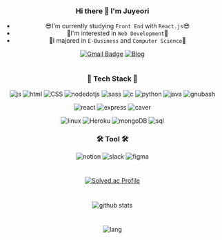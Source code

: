 <div align="center">
  
  ### Hi there 👋 I'm Juyeori 
  * 😎I'm currently studying `Front End` with `React.js`😎</br>
  * 🌱I'm interested in `Web Development`🌱</br>
  * 🥇I majored in `E-Business` and `Computer Science`🥇
 
  [![Gmail Badge](https://img.shields.io/badge/Gmail-D14836?style=flat&logo=Gmail&logoColor=white)](mailto:dlwndus0728@ajou.ac.kr) 
  [![Blog](https://img.shields.io/badge/Tech%20Blog-555263?style=flat&logoColor=white)](http://juyeori.github.io/)
  
  #
  ### 🚀 Tech Stack 🚀
  
  ![js](https://img.shields.io/badge/JavaScript-F7DF1E?style=flat&logo=JavaScript&logoColor=white)
  ![html](https://img.shields.io/badge/HTML5-E34F26?style=flat&logo=HTML5&logoColor=white)
  ![CSS](https://img.shields.io/badge/CSS-1572B6?style=flat&logo=CSS3&logoColor=white)
  ![nodedotjs](https://img.shields.io/badge/node.js-339933?style=flat&logo=nodedotjs&logoColor=white)
  ![sass](https://img.shields.io/badge/sass-CC6699?style=flat&logo=sass&logoColor=white)
  ![c](https://img.shields.io/badge/C-A8B9CC?style=flat&logo=C&logoColor=white)
  ![python](https://img.shields.io/badge/Python-3776AB?style=flat&logo=Python&logoColor=white)
  ![java](https://img.shields.io/badge/java-E34F26?style=flat&logo=java&logoColor=white)
  ![gnubash](https://img.shields.io/badge/shell-4EAA25?style=flat&logo=gnubash&logoColor=white)
  
  ![react](https://img.shields.io/badge/React-61DAFB?style=flat&logo=React&logoColor=white)
  ![express](https://img.shields.io/badge/Express.js-000000?style=flat-square)
  ![caver](https://img.shields.io/badge/Caver.js-000111?style=flat-square)
  
  ![linux](https://img.shields.io/badge/linux-FCC624?style=flat&logo=linux&logoColor=white)
  ![Heroku](https://img.shields.io/badge/Heroku-430098?style=flat&logo=Heroku&logoColor=white)
  ![mongoDB](https://img.shields.io/badge/MongoDB-47A248?style=flat&logo=mongodb&logoColor=white)
  ![sql](https://img.shields.io/badge/MySQL-4479A1?style=flat&logo=MySQL&logoColor=white)
  
  ### 🛠 Tool 🛠
  ![notion](https://img.shields.io/badge/notion-000000?style=flat&logo=notion&logoColor=white)
  ![slack](https://img.shields.io/badge/slack-4A154B?style=flat&logo=slack&logoColor=white)
  ![figma](https://img.shields.io/badge/figma-F24E1E?style=flat&logo=figma&logoColor=white)
  
  
 </div>

<div align="center">
  
  #
  
  [![Solved.ac Profile](http://mazassumnida.wtf/api/v2/generate_badge?boj=dlwndus0728)](https://solved.ac/dlwndus0728)

  
  #
  
  ![github stats](https://github-readme-stats.vercel.app/api?username=Juyeori&show_icons=true&theme=radical)
  
  #

  ![lang](https://github-readme-stats.vercel.app/api/top-langs/?username=Juyeori&layout=compact&theme=radical)
  

</div>

